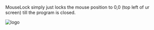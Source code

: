 MouseLock simply just locks the mouse position to 0,0 (top left of ur screen) till the program is closed.

![logo]([/least-github-pages/assets/logo.png](https://github.com/EggoWaffleeee/MouseLock/blob/main/Logo.png))
